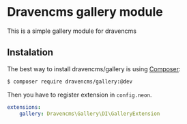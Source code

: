 # Dravencms gallery module

This is a simple gallery module for dravencms

## Instalation

The best way to install dravencms/gallery is using  [Composer](http://getcomposer.org/):


```sh
$ composer require dravencms/gallery:@dev
```

Then you have to register extension in `config.neon`.

```yaml
extensions:
	gallery: Dravencms\Gallery\DI\GalleryExtension
```
